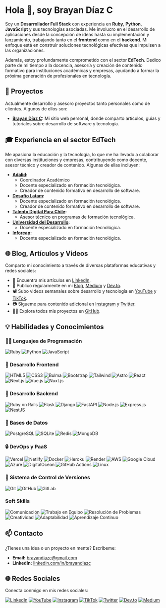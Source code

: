 # Hola 👋, soy Brayan Díaz C

Soy un **Desarrollador Full Stack** con experiencia en **Ruby**, **Python**, **JavaScript** y sus tecnologías asociadas. Me involucro en el desarrollo de aplicaciones desde la concepción de ideas hasta su implementación y lanzamiento, trabajando tanto en el **frontend** como en el **backend**. Mi enfoque está en construir soluciones tecnológicas efectivas que impulsen a las organizaciones.

Además, estoy profundamente comprometido con el sector **EdTech**. Dedico parte de mi tiempo a la docencia, asesoría y creación de contenido formativo para instituciones académicas y empresas, ayudando a formar la próxima generación de profesionales en tecnología.

## 💼 Proyectos

Actualmente desarrollo y asesoro proyectos tanto personales como de clientes. Algunos de ellos son:

- **[Brayan Díaz C](https://www.brayandiazc.com/):** Mi sitio web personal, donde comparto artículos, guías y tutoriales sobre desarrollo de software y tecnología.
  <!-- - **[Propietta](https://www.propietta.com/):** Co-fundador y desarrollador de una plataforma de gestión inmobiliaria. -->
  <!-- - **[Mundoruki](https://www.mundoruki.com/):** Desarrollo de una plataforma educativa innovadora. -->

## 🎓 Experiencia en el sector EdTech

Me apasiona la educación y la tecnología, lo que me ha llevado a colaborar con diversas instituciones y empresas, contribuyendo como docente, asesor técnico y creador de contenido. Algunas de ellas incluyen:

- **[Adalid](https://www.adalid.cl/):**
  - Coordinador Académico
  - Docente especializado en formación tecnológica.
  - Creador de contenido formativo en desarrollo de software.
- **[Desafío Latam](https://www.desafiolatam.com/):**
  - Docente especializado en formación tecnológica.
  - Creador de contenido formativo en desarrollo de software.
- **[Talento Digital Para Chile](https://talentodigitalparachile.cl/):**
  - Asesor técnico en programas de formación tecnológica.
- **[Universidad del Desarrollo](https://www.udd.cl/):**
  - Docente especializado en formación tecnológica.
- **[Inforcap](https://inforcap.cl/):**
  - Docente especializado en formación tecnológica.

## 🌐 Blog, Artículos y Videos

Comparto mi conocimiento a través de diversas plataformas educativas y redes sociales:

- 📄 Encuentra mis artículos en [LinkedIn](https://linkedin.com/in/brayandiazc).
- 📝 Publico regularmente en mi [Blog](https://brayandiazc.com), [Medium](https://medium.com/@brayandiazc) y [Dev.to](https://dev.to/brayandiazc).
- 📽️ Subo videos semanales sobre desarrollo y tecnología en [YouTube](https://www.youtube.com/@brayandiazc) y [TikTok](https://tiktok.com/@brayandiazc).
- 📷 Sígueme para contenido adicional en [Instagram](https://instagram.com/brayandiaz_c) y [Twitter](https://twitter.com/brayandiazc).
- 👨‍💻 Explora todos mis proyectos en [GitHub](https://github.com/brayandiazc?tab=repositories).

## 💡 Habilidades y Conocimientos

### 🧑‍💻 **Lenguajes de Programación**

![Ruby](https://img.shields.io/badge/Ruby-CC342D?style=for-the-badge&logo=ruby&logoColor=white) ![Python](https://img.shields.io/badge/Python-3776AB?style=for-the-badge&logo=python&logoColor=white) ![JavaScript](https://img.shields.io/badge/JavaScript-323330?style=for-the-badge&logo=javascript&logoColor=F7DF1E)

### 🎨 **Desarrollo Frontend**

![HTML5](https://img.shields.io/badge/HTML5-E34F26?style=for-the-badge&logo=html5&logoColor=white) ![CSS3](https://img.shields.io/badge/CSS3-1572B6?style=for-the-badge&logo=css3&logoColor=white) ![Bulma](https://img.shields.io/badge/Bulma-00D1B2?style=for-the-badge&logo=bulma&logoColor=white) ![Bootstrap](https://img.shields.io/badge/Bootstrap-563D7C?style=for-the-badge&logo=bootstrap&logoColor=white) ![Tailwind](https://img.shields.io/badge/Tailwind%20CSS-38B2AC?style=for-the-badge&logo=tailwind-css&logoColor=white) ![Astro](https://img.shields.io/badge/Astro-000000?style=for-the-badge&logo=astro&logoColor=white) ![React](https://img.shields.io/badge/React-20232A?style=for-the-badge&logo=react&logoColor=61DAFB) ![Next.js](https://img.shields.io/badge/Next.js-000000?style=for-the-badge&logo=next.js&logoColor=white) ![Vue.js](https://img.shields.io/badge/Vue.js-4FC08D?style=for-the-badge&logo=vue.js&logoColor=white) ![Nuxt.js](https://img.shields.io/badge/Nuxt.js-00C58E?style=for-the-badge&logo=nuxt.js&logoColor=white)

### 🔨 **Desarrollo Backend**

![Ruby on Rails](https://img.shields.io/badge/Ruby%20on%20Rails-CC0000?style=for-the-badge&logo=ruby-on-rails&logoColor=white) ![Flask](https://img.shields.io/badge/Flask-000000?style=for-the-badge&logo=flask&logoColor=white) ![Django](https://img.shields.io/badge/Django-092E20?style=for-the-badge&logo=django&logoColor=white) ![FastAPI](https://img.shields.io/badge/FastAPI-009688?style=for-the-badge&logo=fastapi&logoColor=white) ![Node.js](https://img.shields.io/badge/Node.js-43853D?style=for-the-badge&logo=node.js&logoColor=white) ![Express.js](https://img.shields.io/badge/Express.js-404D59?style=for-the-badge) ![NestJS](https://img.shields.io/badge/NestJS-E0234E?style=for-the-badge&logo=nestjs&logoColor=white)

### 🔧 **Bases de Datos**

![PostgreSQL](https://img.shields.io/badge/PostgreSQL-316192?style=for-the-badge&logo=postgresql&logoColor=white) ![SQLite](https://img.shields.io/badge/SQLite-07405E?style=for-the-badge&logo=sqlite&logoColor=white) ![Redis](https://img.shields.io/badge/Redis-DC382D?style=for-the-badge&logo=redis&logoColor=white) ![MongoDB](https://img.shields.io/badge/MongoDB-4EA94B?style=for-the-badge&logo=mongodb&logoColor=white)

### 🔒️ **DevOps y PaaS**

![Vercel](https://img.shields.io/badge/Vercel-000000?style=for-the-badge&logo=vercel&logoColor=white) ![Netlify](https://img.shields.io/badge/Netlify-00C7B7?style=for-the-badge&logo=netlify&logoColor=white) ![Docker](https://img.shields.io/badge/Docker-2496ED?style=for-the-badge&logo=docker&logoColor=white) ![Heroku](https://img.shields.io/badge/Heroku-430098?style=for-the-badge&logo=heroku&logoColor=white) ![Render](https://img.shields.io/badge/Render-2B2D42?style=for-the-badge&logo=render&logoColor=white) ![AWS](https://img.shields.io/badge/Amazon%20AWS-232F3E?style=for-the-badge&logo=amazon-aws&logoColor=white) ![Google Cloud](https://img.shields.io/badge/Google%20Cloud-4285F4?style=for-the-badge&logo=google-cloud&logoColor=white) ![Azure](https://img.shields.io/badge/Microsoft%20Azure-0089D6?style=for-the-badge&logo=microsoft-azure&logoColor=white) ![DigitalOcean](https://img.shields.io/badge/DigitalOcean-0080FF?style=for-the-badge&logo=digitalocean&logoColor=white) ![GitHub Actions](https://img.shields.io/badge/GitHub%20Actions-2088FF?style=for-the-badge&logo=github-actions&logoColor=white) ![Linux](https://img.shields.io/badge/Linux-FCC624?style=for-the-badge&logo=linux&logoColor=black)

### 📝 **Sistema de Control de Versiones**

![Git](https://img.shields.io/badge/Git-F05033?style=for-the-badge&logo=git&logoColor=white) ![GitHub](https://img.shields.io/badge/GitHub-181717?style=for-the-badge&logo=github&logoColor=white) ![GitLab](https://img.shields.io/badge/GitLab-FC6D26?style=for-the-badge&logo=gitlab&logoColor=white)

### **Soft Skills**

![Comunicación](https://img.shields.io/badge/Comunicación-000000?style=for-the-badge) ![Trabajo en Equipo](https://img.shields.io/badge/Trabajo%20en%20Equipo-000000?style=for-the-badge) ![Resolución de Problemas](https://img.shields.io/badge/Resolución%20de%20Problemas-000000?style=for-the-badge) ![Creatividad](https://img.shields.io/badge/Creatividad-000000?style=for-the-badge) ![Adaptabilidad](https://img.shields.io/badge/Adaptabilidad-000000?style=for-the-badge) ![Aprendizaje Continuo](https://img.shields.io/badge/Aprendizaje%20Continuo-000000?style=for-the-badge)

## 📫 Contacto

¿Tienes una idea o un proyecto en mente? Escríbeme:

- **Email:** [brayandiazc@gmail.com](mailto:brayandiazc@gmail.com)
- **LinkedIn:** [linkedin.com/in/brayandiazc](https://www.linkedin.com/in/brayandiazc)

## 🌐 Redes Sociales

Conecta conmigo en mis redes sociales:

[![LinkedIn](https://img.shields.io/badge/LinkedIn-%230077B5.svg?logo=linkedin&logoColor=white)](https://linkedin.com/in/brayandiazc) [![YouTube](https://img.shields.io/badge/YouTube-FF0000?logo=youtube&logoColor=white)](https://www.youtube.com/@brayandiazc) [![Instagram](https://img.shields.io/badge/Instagram-%23E4405F.svg?logo=Instagram&logoColor=white)](https://instagram.com/brayandiaz_c) [![TikTok](https://img.shields.io/badge/TikTok-%23000000.svg?logo=TikTok&logoColor=white)](https://tiktok.com/@brayandiazc) [![Twitter](https://img.shields.io/badge/Twitter-%231DA1F2.svg?logo=Twitter&logoColor=white)](https://twitter.com/brayandiazc) [![Dev.to](https://img.shields.io/badge/Dev.to-0A0A0A?logo=dev.to&logoColor=white)](https://dev.to/brayandiazc) [![Medium](https://img.shields.io/badge/Medium-12100E?logo=medium&logoColor=white)](https://medium.com/@brayandiazc)
